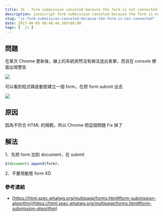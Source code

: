 ```yaml
---
title: JS - form submission canceled because the form is not connected
description: javascript form submission canceled because the form is not connected
slug: "js-form-submission-canceled-because-the-form-is-not-connected"
date: 2017-06-05 08:48:44.305+08:00
tags: [  js ]
---
```


## 問題

在某次 Chrome 更新後，線上的系統突然沒有辦法送出表單，而且在 console 裡面出現警告

![](/images/404.webp)

可以看到程式碼是動態建立一個 form，在把 form submit 出去

![](/images/404.webp)

## 原因

因為不符合 HTML 的規範，所以 Chrome 把這個問題 Fix 掉了

## 解法

1、先把 form 加到 document，在 submit

```js
$(document).append(form);
```

2、不要用動態 form XD

### 參考連結

- [https://html.spec.whatwg.org/multipage/forms.html#form-submission-algorithm](https://html.spec.whatwg.org/multipage/forms.html#form-submission-algorithm)